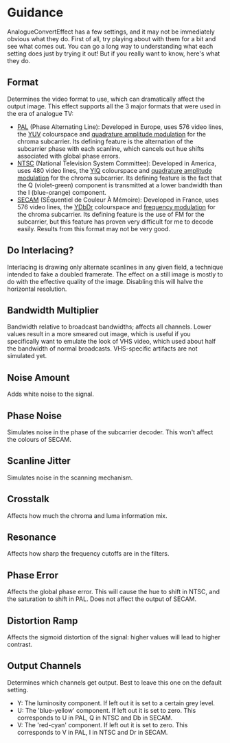 # Guidance

AnalogueConvertEffect has a few settings, and it may not be immediately obvious what they do. First of all, try playing about with them for a bit and see what comes out. You can go a long way to understanding what each setting does just by trying it out! But if you really want to know, here's what they do.

## Format

Determines the video format to use, which can dramatically affect the output image. This effect supports all the 3 major formats that were used in the era of analogue TV:

- [PAL](https://en.wikipedia.org/wiki/PAL) (Phase Alternating Line): Developed in Europe, uses 576 video lines, the [YUV](https://en.wikipedia.org/wiki/YUV) colourspace and [quadrature amplitude modulation](https://en.wikipedia.org/wiki/Quadrature_amplitude_modulation) for the chroma subcarrier. Its defining feature is the alternation of the subcarrier phase with each scanline, which cancels out hue shifts associated with global phase errors.
- [NTSC](https://en.wikipedia.org/wiki/NTSC) (National Television System Committee): Developed in America, uses 480 video lines, the [YIQ](https://en.wikipedia.org/wiki/YIQ) colourspace and [quadrature amplitude modulation](https://en.wikipedia.org/wiki/Quadrature_amplitude_modulation) for the chroma subcarrier. Its defining feature is the fact that the Q (violet-green) component is transmitted at a lower bandwidth than the I (blue-orange) component.
- [SECAM](https://en.wikipedia.org/wiki/SECAM) (SÉquentiel de Couleur À Mémoire):  Developed in France, uses 576 video lines, the [YDbDr](https://en.wikipedia.org/wiki/YDbDr) colourspace and [frequency modulation](https://en.wikipedia.org/wiki/Frequency_modulation) for the chroma subcarrier. Its defining feature is the use of FM for the subcarrier, but this feature has proven very difficult for me to decode easily. Results from this format may not be very good.

## Do Interlacing?

Interlacing is drawing only alternate scanlines in any given field, a technique intended to fake a doubled framerate. The effect on a still image is mostly to do with the effective quality of the image. Disabling this will halve the horizontal resolution.

## Bandwidth Multiplier

Bandwidth relative to broadcast bandwidths; affects all channels. Lower values result in a more smeared out image, which is useful if you specifically want to emulate the look of VHS video, which used about half the bandwidth of normal broadcasts. VHS-specific artifacts are not simulated yet.

## Noise Amount

Adds white noise to the signal.

## Phase Noise

Simulates noise in the phase of the subcarrier decoder. This won't affect the colours of SECAM.

## Scanline Jitter

Simulates noise in the scanning mechanism.

## Crosstalk

Affects how much the chroma and luma information mix.

## Resonance

Affects how sharp the frequency cutoffs are in the filters.

## Phase Error

Affects the global phase error. This will cause the hue to shift in NTSC, and the saturation to shift in PAL. Does not affect the output of SECAM.

## Distortion Ramp

Affects the sigmoid distortion of the signal: higher values will lead to higher contrast.

## Output Channels

Determines which channels get output. Best to leave this one on the default setting.

- Y: The luminosity component. If left out it is set to a certain grey level.
- U: The 'blue-yellow' component. If left out it is set to zero. This corresponds to U in PAL, Q in NTSC and Db in SECAM.
- V: The 'red-cyan' component. If left out it is set to zero. This corresponds to V in PAL, I in NTSC and Dr in SECAM.